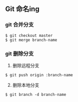 ## Git 命名ing
### git 合并分支
```
$ git checkout master
$ git merge branch-name
```

### git 删除分支
1. 删除远程分支
```
$ git push origin :branch-name
```
2. 删除本地分支
```
$ git branch -d branch-name
```
